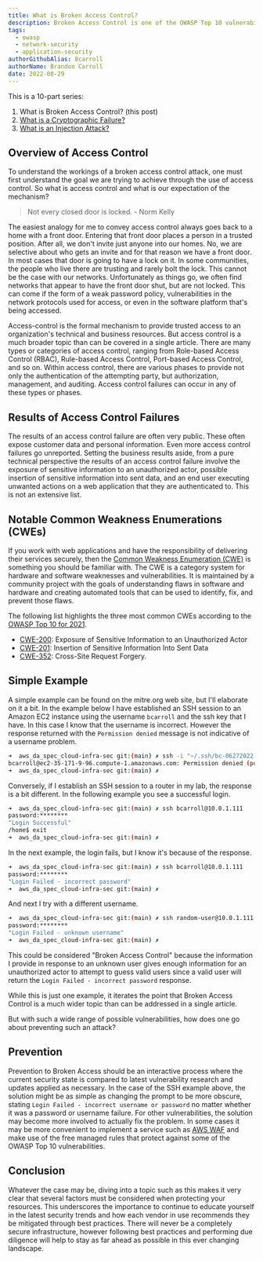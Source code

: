 ```yaml
---
title: What is Broken Access Control?
description: Broken Access Control is one of the OWASP Top 10 vulnerabilities and this articles explains what that involves and ways to mitigate it.
tags:
  - owasp
  - network-security
  - application-security
authorGithubAlias: 8carroll
authorName: Brandon Carroll
date: 2022-08-29
---
```


This is a 10-part series:

1. What is Broken Access Control? (this post)
2. [What is a Cryptographic Failure?](/posts/owasp-top-10-defined/02-what-is-a-cryptographic-failure/)
3. [What is an Injection Attack?](/posts/owasp-top-10-defined/03-what-is-an-injection-attack/)

## Overview of Access Control

To understand the workings of a broken access control attack, one must first understand the goal we are trying to achieve through the use of access control. So what is access control and what is our expectation of the mechanism?

> Not every closed door is locked. - Norm Kelly

The easiest analogy for me to convey access control always goes back to a home with a front door. Entering that front door places a person in a trusted position. After all, we don't invite just anyone into our homes. No, we are selective about who gets an invite and for that reason we have a front door. In most cases that door is going to have a lock on it. In some communities, the people who live there are trusting and rarely bolt the lock. This cannot be the case with our networks. Unfortunately as things go, we often find networks that appear to have the front door shut, but are not locked. This can come if the form of a weak password policy, vulnerabilities in the network protocols used for access, or even in the software platform that's being accessed.

Access-control is the formal mechanism to provide trusted access to an organization's technical and business resources. But access control is a much broader topic than can be covered in a single article. There are many types or categories of access control, ranging from Role-based Access Control (RBAC), Rule-based Access Control, Port-based Access Control, and so on. Within access control, there are various phases to provide not only the authentication of the attempting party, but authorization, management, and auditing. Access control failures can occur in any of these types or phases.

## Results of Access Control Failures

The results of an access control failure are often very public. These often expose customer data and personal information. Even more access control failures go unreported. Setting the business results aside, from a pure technical perspective the results of an access control failure involve the exposure of sensitive information to an unauthorized actor, possible insertion of sensitive information into sent data, and an end user executing unwanted actions on a web application that they are authenticated to. This is not an extensive list.

## Notable Common Weakness Enumerations (CWEs)

If you work with web applications and have the responsibility of delivering their services securely, then the [Common Weakness Enumeration (CWE)](https://en.wikipedia.org/wiki/Common_Weakness_Enumeration) is something you should be familiar with. The CWE is a category system for hardware and software weaknesses and vulnerabilities. It is maintained by a community project with the goals of understanding flaws in software and hardware and creating automated tools that can be used to identify, fix, and prevent those flaws.

The following list highlights the three most common CWEs according to the [OWASP Top 10 for 2021](https://owasp.org/Top10/).

- [CWE-200](https://cwe.mitre.org/data/definitions/200.html): Exposure of Sensitive Information to an Unauthorized Actor
- [CWE-201](https://cwe.mitre.org/data/definitions/201.html): Insertion of Sensitive Information Into Sent Data
- [CWE-352](https://cwe.mitre.org/data/definitions/352.html): Cross-Site Request Forgery.

## Simple Example

A simple example can be found on the mitre.org web site, but I'll elaborate on it a bit. In the example below I have established an SSH session to an Amazon EC2 instance using the username `bcarroll` and the ssh key that I have. In this case I know that the username is incorrect. However the response returned with the `Permission denied` message is not indicative of a username problem.

```bash
➜  aws_da_spec_cloud-infra-sec git:(main) ✗ ssh -i "~/.ssh/bc-06272022.pem" bcarroll@ec2-35-171-9-96.compute-1.amazonaws.com
bcarroll@ec2-35-171-9-96.compute-1.amazonaws.com: Permission denied (publickey,gssapi-keyex,gssapi-with-mic).
➜  aws_da_spec_cloud-infra-sec git:(main) ✗    
```

Conversely, if I establish an SSH session to a router in my lab, the response is a bit different. In the following example you see a successful login.

```bash
➜  aws_da_spec_cloud-infra-sec git:(main) ✗ ssh bcarroll@10.0.1.111
password:********
"Login Successful"
/home$ exit
➜  aws_da_spec_cloud-infra-sec git:(main) ✗ 
```

In the next example, the login fails, but I know it's because of the response.

```bash
➜  aws_da_spec_cloud-infra-sec git:(main) ✗ ssh bcarroll@10.0.1.111
password:********
"Login Failed - incorrect password"
➜  aws_da_spec_cloud-infra-sec git:(main) ✗ 
```

And next I try with a different username.

```bash
➜  aws_da_spec_cloud-infra-sec git:(main) ✗ ssh random-user@10.0.1.111
password:********
"Login Failed - unknown username"
➜  aws_da_spec_cloud-infra-sec git:(main) ✗ 
```

This could be considered "Broken Access Control" because the information I provide in response to an unknown user gives enough information for an unauthorized actor to attempt to guess valid users since a valid user will return the `Login Failed - incorrect password` response.

While this is just one example, it iterates the point that Broken Access Control is a much wider topic than can be addressed in a single article.

But with such a wide range of possible vulnerabilities, how does one go about preventing such an attack?

## Prevention

Prevention to Broken Access should be an interactive process where the current security state is compared to latest vulnerability research and updates applied as necessary. In the case of the SSH example above, the solution might be as simple as changing the prompt to be more obscure, stating `Login Failed - incorrect username or password` no matter whether it was a password or username failure. For other vulnerabilities, the solution may become more involved to actually fix the problem. In some cases it may be more convenient to implement a service such as [AWS WAF](https://docs.aws.amazon.com/waf/latest/developerguide/what-is-aws-waf.html) and make use of the free managed rules that protect against some of the OWASP Top 10 vulnerabilities.

## Conclusion

Whatever the case may be, diving into a topic such as this makes it very clear that several factors must be considered when protecting your resources. This underscores the importance to continue to educate yourself in the latest security trends and how each vendor in use recommends they be mitigated through best practices. There will never be a completely secure infrastructure, however following best practices and performing due diligence will help to stay as far ahead as possible in this ever changing landscape.
